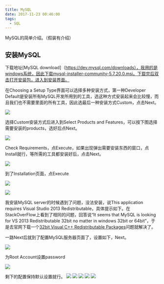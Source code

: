 ```yaml
---
title: MySQL
date: 2017-11-23 00:46:00
tags:
  - SQL
---
```

MySQL的简单介绍。（假装有介绍）

## 安装MySQL
下载地址[MySQL download]（https://dev.mysql.com/downloads），我用的是windows系统，因此下载mysql-installer-community-5.7.20.0.msi。下载完后双击打开安装包，进入到安装界面。

在Choosing a Setup Type界面可以选择多种安装方式，第一种Developer Default是安装所有MySQL开发所用到的工具，选这种方式安装起来会比较慢，而且我们也不需要里面的所有工具，因此选最后一种安装方式Custom，点击Next。

![](MySQL/choosingASetupType.png)

选择Custom安装方式后进入到Select Products and Features，可以按下图选择需要安装的products，选好后点Next。

![](MySQL/selectProductsAndFeatures.png)

Check Requirements，点Execute，如果出现弹出需要安装东西的窗口，点Install就行，等所需的工具都安装好后，点击Next。

![](MySQL/checkRequirements.png)

到了Installation页面，点Execute

![](MySQL/installation.png)

![](MySQL/installationExecute.png)

我安装MySQL server的时候遇到了问题，没法安装，说This application requires Visual Studio 2013 Redistributable，具体提示如下。在StackOverFlow上看到了相同的问题，回答说“It seems that MySQL is looking for VS 2013 Redistributable 32bit no matter in windows 32bit or 64bit”，于是去官网下载一个[32bit Visual C++ Redistributable Packages](https://www.microsoft.com/zh-CN/download/details.aspx?id=40784)问题就解决了。

一路Next后就到了配置MySQL服务器页面了，设置如下，Next。

![](MySQL/typeAndNetworking.png)

为Root Account设置password

![](MySQL/accountsAndRoles.png)

剩下的配置保持默认设置就行。
![](MySQL/windowsService.png)
![](MySQL/pluginsAndExtensions.png)
![](MySQL/advancedOptions.png)
![](MySQL/applyConfiguration.png)
![](MySQL/applyConfigurationFinished.png)
